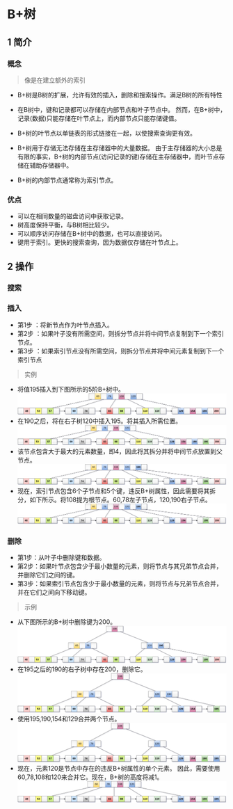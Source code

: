 # B+树

## 1 简介
### 概念

> 像是在建立额外的索引

* B+树是B树的扩展，允许有效的插入，删除和搜索操作。满足B树的所有特性


* 在B树中，键和记录都可以存储在内部节点和叶子节点中。 然而，在B+树中，记录(数据)只能存储在叶节点上，而内部节点只能存储键值。
* B+树的叶节点以单链表的形式链接在一起，以使搜索查询更有效。
* B+树用于存储无法存储在主存储器中的大量数据。 由于主存储器的大小总是有限的事实，B+树的内部节点(访问记录的键)存储在主存储器中，而叶节点存储在辅助存储器中。
* B+树的内部节点通常称为索引节点。

### 优点

* 可以在相同数量的磁盘访问中获取记录。
* 树高度保持平衡，与B树相比较少。
* 可以顺序访问存储在B+树中的数据，也可以直接访问。
* 键用于索引。更快的搜索查询，因为数据仅存储在叶节点上。


## 2 操作
### 搜索
### 插入
* 第1步 ：将新节点作为叶节点插入。
* 第2步 ：如果叶子没有所需空间，则拆分节点并将中间节点复制到下一个索引节点。
* 第3步 ：如果索引节点没有所需空间，则拆分节点并将中间元素复制到下一个索引节点

> 实例

* 将值195插入到下图所示的5阶B+树中。
![](2021-03-12-23-58-07.png)
* 在190之后，将在右子树120中插入195。将其插入所需位置。
![](2021-03-12-23-58-14.png)
* 该节点包含大于最大的元素数量，即4，因此将其拆分并将中间节点放置到父节点。
![](2021-03-12-23-58-20.png)
* 现在，索引节点包含6个子节点和5个键，违反B+树属性，因此需要将其拆分，如下所示。将108提为根节点。60,78左子节点，120,190右子节点。
![](2021-03-12-23-58-29.png)

### 删除

* 第1步：从叶子中删除键和数据。
* 第2步：如果叶节点包含少于最小数量的元素，则将节点与其兄弟节点合并，并删除它们之间的键。
* 第3步：如果索引节点包含少于最小数量的元素，则将节点与兄弟节点合并，并在它们之间向下移动键。

> 示例
* 从下图所示的B+树中删除键为200。
![](2021-03-13-00-03-01.png)
* 在195之后的190的右子树中存在200，删除它。
![](2021-03-13-00-03-07.png)
* 使用195,190,154和129合并两个节点。
![](2021-03-13-00-03-13.png)
* 现在，元素120是节点中存在的违反B+树属性的单个元素。 因此，需要使用60,78,108和120来合并它。现在，B+树的高度将减1。
![](2021-03-13-00-03-30.png)
